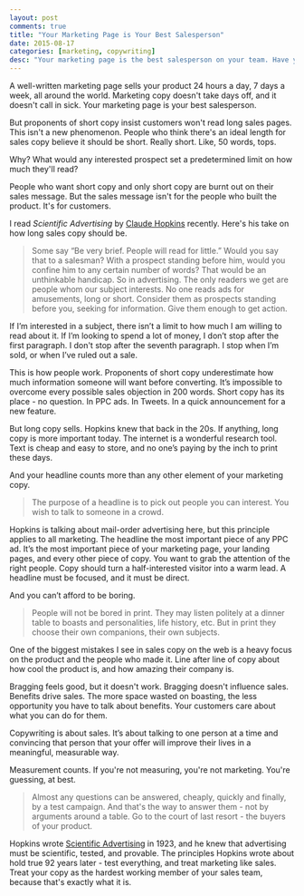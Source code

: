 ```yaml
---
layout: post
comments: true
title: "Your Marketing Page is Your Best Salesperson"
date: 2015-08-17
categories: [marketing, copywriting]
desc: "Your marketing page is the best salesperson on your team. Have you given your marketing page all the tools it needs to do its job?"
---
```


A well-written marketing page sells your product 24 hours a day, 7 days a week, all around the world. Marketing copy doesn't take days off, and it doesn't call in sick. Your marketing page is your best salesperson.

But proponents of short copy insist customers won't read long sales pages. This isn't a new phenomenon. People who think there's an ideal length for sales copy believe it should be short. Really short. Like, 50 words, tops.

Why? What would any interested prospect set a predetermined limit on how much they'll read?

People who want short copy and only short copy are burnt out on their sales message. But the sales message isn't for the people who built the product. It's for customers.

I read <em>Scientific Advertising</em> by [Claude Hopkins](https://en.wikipedia.org/wiki/Claude_C._Hopkins) recently. Here's his take on how long sales copy should be.

<blockquote id="quote">
  Some say “Be very brief. People will read for little.” Would you say that to a salesman? With a prospect standing before him, would you confine him to any certain number of words? That would be an unthinkable handicap. So in advertising. The only readers we get are people whom our subject interests. No one reads ads for amusements, long or short. Consider them as prospects standing before you, seeking for information. Give them enough to get action.
</blockquote>

If I’m interested in a subject, there isn’t a limit to how much I am willing to read about it. If I’m looking to spend a lot of money, I don’t stop after the first paragraph. I don't stop after the seventh paragraph. I stop when I’m sold, or when I’ve ruled out a sale.

This is how people work. Proponents of short copy underestimate how much information someone will want before converting. It’s impossible to overcome every possible sales objection in 200 words. Short copy has its place - no question. In PPC ads. In Tweets. In a quick announcement for a new feature.

But long copy sells. Hopkins knew that back in the 20s. If anything, long copy is more important today. The internet is a wonderful research tool. Text is cheap and easy to store, and no one’s paying by the inch to print these days.

And your headline counts more than any other element of your marketing copy.

<blockquote id="quote">
  The purpose of a headline is to pick out people you can interest. You wish to talk to someone in a crowd.
</blockquote>

Hopkins is talking about mail-order advertising here, but this principle applies to all marketing. The headline the most important piece of any PPC ad. It’s the most important piece of your marketing page, your landing pages, and every other piece of copy. You want to grab the attention of the right people. Copy should turn a half-interested visitor into a warm lead. A headline must be focused, and it must be direct.

And you can’t afford to be boring.

<blockquote id="quote">
  People will not be bored in print. They may listen politely at a dinner table to boasts and personalities, life history, etc. But in print they choose their own companions, their own subjects.
</blockquote>

One of the biggest mistakes I see in sales copy on the web is a heavy focus on the product and the people who made it. Line after line of copy about how cool the product is, and how amazing their company is.

Bragging feels good, but it doesn't work. Bragging doesn't influence sales. Benefits drive sales. The more space wasted on boasting, the less opportunity you have to talk about benefits. Your customers care about what you can do for them.

Copywriting is about sales. It’s about talking to one person at a time and convincing that person that your offer will improve their lives in a meaningful, measurable way.

Measurement counts. If you're not measuring, you're not marketing. You're guessing, at best.

<blockquote id="quote">
  Almost any questions can be answered, cheaply, quickly and finally, by a test campaign. And that's the way to answer them - not by arguments around a table. Go to the court of last resort - the buyers of your product.
</blockquote>

Hopkins wrote [Scientific Advertising](https://en.wikipedia.org/wiki/Scientific_Advertising) in 1923, and he knew that advertising must be scientific, tested, and provable. The principles Hopkins wrote about hold true 92 years later - test everything, and treat marketing like sales. Treat your copy as the hardest working member of your sales team, because that's exactly what it is.